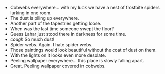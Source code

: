- Cobwebs everywhere... with my luck we have a nest of frostbite spiders lurking in one room.
- The dust is piling up everywhere.
- Another part of the tapestries getting loose.
- When was the last time someone swept the floor?
- Guess Lahar just stood there in darkness for some time.
- *cough* So much dust!
- Spider webs. Again. I hate spider webs.
- Those paintings would look beautiful without the coat of dust on them.
- With the lights on it looks even more desolate.
- Peeling wallpaper everywhere... this place is slowly falling apart.
- Great. Peeling wallpaper covered in cobwebs.
